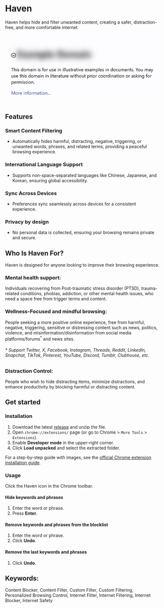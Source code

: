 # Haven

Haven helps hide and filter unwanted content, creating a safer, distraction-free, and more comfortable internet.

![Screenshot](assets/images/screenshot.png)

## Features

### Smart Content Filtering

- Automatically hides harmful, distracting, negative, triggering, or unwanted words, phrases, and related terms, providing a peaceful browsing experience.

### International Language Support

- Supports non-space-separated languages like Chinese, Japanese, and Korean, ensuring global accessibility.

### Sync Across Devices

- Preferences sync seamlessly across devices for a consistent experience.

### Privacy by design

- No personal data is collected, ensuring your browsing remains private and secure.






## Who Is Haven For?

Haven is designed for anyone looking to improve their browsing experience.

### Mental health support: 
Individuals recovering from Post-traumatic stress disorder (PTSD), trauma-related conditions, phobias, addiction, or other mental health issues, who need a space free from trigger terms and content.

### Wellness-Focused and mindful browsing:
People seeking a more positive online experience, free from harmful, negative, triggering, sensitive or distressing content such as news, politics, violence, and misinformation/disinformation from social media platforms/forums<sup>*</sup> and news sites.

###### * Support Twitter, X, Facebook, Instagram, Threads, Reddit, LinkedIn, Snapchat, TikTok, Pinterest, YouTube, Discord, Tumblr, Clubhouse, etc.

### Distraction Control: 
People who wish to hide distracting items, minimize distractions, and enhance productivity by blocking harmful or distracting content.



## Get started

### Installation

1. Download the latest [release](https://github.com/arcadia-io/haven/releases/latest) and unzip the file.
2. Open `chrome://extensions/` page (or go to Chrome > `More Tools` > `Extensions`).
3. Enable **Developer mode** in the upper-right corner.
4. Click **Load unpacked** and select the extracted folder.

For a step-by-step guide with images, see the [official Chrome extension installation guide](https://developer.chrome.com/docs/extensions/get-started/tutorial/hello-world#load-unpacked).

### Usage

Click the Haven icon in the Chrome toolbar.

#### Hide keywords and phrases
1. Enter the word or phrase.
2. Press **Enter**.

#### Remove keywords and phrases from the blocklist
1. Enter the word or phrase.
2. Click **Undo**.

#### Remove the **last** keywords and phrases
1. Click **Undo**.


## Keywords: 

Content Blocker, Content Filter, Custom Filter, Custom Filtering, Personalized Browsing Control, Internet Filter, Internet Filtering, Internet Blocker, Internet Safety
